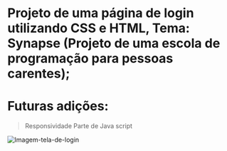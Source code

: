 # Projeto de uma página de login utilizando CSS e HTML, Tema: Synapse (Projeto de uma escola de programação para pessoas carentes);

# Futuras adições: 
> Responsividade
> Parte de Java script
<html>
<body>
 <img align="center" alt="Imagem-tela-de-login" src="https://cdn.discordapp.com/attachments/479368573341532165/1004189819133513829/Print-do-projeto.jpg">
</body>
</html>
